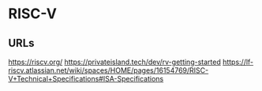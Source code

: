 RISC-V
======

## URLs

https://riscv.org/
https://privateisland.tech/dev/rv-getting-started
https://lf-riscv.atlassian.net/wiki/spaces/HOME/pages/16154769/RISC-V+Technical+Specifications#ISA-Specifications
